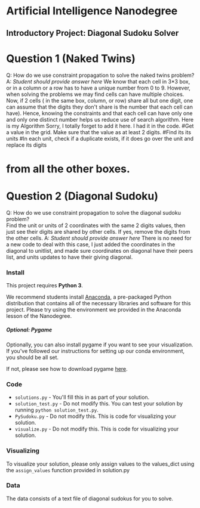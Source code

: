 # Artificial Intelligence Nanodegree
## Introductory Project: Diagonal Sudoku Solver

# Question 1 (Naked Twins)
Q: How do we use constraint propagation to solve the naked twins problem?  
A: *Student should provide answer here*
We know that each cell in 3*3 box, or in a column or a row has to have a unique number from 0 to 9.
However, when solving the problems we may find cells can have multiple choices.  Now, if 2 cells ( in the same box, column, or row) share all but one digit, one can assume that the digits they don't share is the number that each cell can have).  Hence, knowing the constraints and that each cell can have only one and only one distinct number helps us reduce use of search algorithm.
Here is my Algorithm
Sorry, I totally forget to add it here.  I had it in the code.
#Get a value in the grid.  Make sure that the value as at least 2 digits.
#Find its its units
#In each unit, check if a duplicate exists, if it does go over the unit and replace its digits
# from all the other boxes.

# Question 2 (Diagonal Sudoku)
Q: How do we use constraint propagation to solve the diagonal sudoku problem?  
  Find the unit or units of 2 coordinates with the same 2 digits values, then just see their digits are shared by other cells.  If yes, remove the digits from the other cells. 
A: *Student should provide answer here*
There is no need for a new code to deal with this case, I just added the coordinates in the diagonal to unitlist, and made sure 
 coordinates on diagonal have their peers list, and units updates to have their giving diagonal.

### Install

This project requires **Python 3**.

We recommend students install [Anaconda](https://www.continuum.io/downloads), a pre-packaged Python distribution that contains all of the necessary libraries and software for this project. 
Please try using the environment we provided in the Anaconda lesson of the Nanodegree.

##### Optional: Pygame

Optionally, you can also install pygame if you want to see your visualization. If you've followed our instructions for setting up our conda environment, you should be all set.

If not, please see how to download pygame [here](http://www.pygame.org/download.shtml).

### Code

* `solutions.py` - You'll fill this in as part of your solution.
* `solution_test.py` - Do not modify this. You can test your solution by running `python solution_test.py`.
* `PySudoku.py` - Do not modify this. This is code for visualizing your solution.
* `visualize.py` - Do not modify this. This is code for visualizing your solution.

### Visualizing

To visualize your solution, please only assign values to the values_dict using the ```assign_values``` function provided in solution.py

### Data

The data consists of a text file of diagonal sudokus for you to solve.
